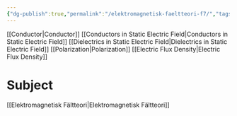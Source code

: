 ```yaml
---
{"dg-publish":true,"permalink":"/elektromagnetisk-faeltteori-f7/","tags":["föreläsning","elektromagnetiskfältteori"]}
---
```



[[Conductor\|Conductor]]
[[Conductors in Static Electric Field\|Conductors in Static Electric Field]]
[[Dielectrics in Static Electric Field\|Dielectrics in Static Electric Field]]
[[Polarization\|Polarization]]
[[Electric Flux Density\|Electric Flux Density]]


# Subject
[[Elektromagnetisk Fältteori\|Elektromagnetisk Fältteori]]
